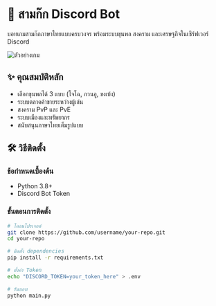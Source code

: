 # 🏮 สามก๊ก Discord Bot

บอทเกมสามก๊กภาษาไทยแบบครบวงจร พร้อมระบบขุนพล สงคราม และเศรษฐกิจในเซิร์ฟเวอร์ Discord

![ตัวอย่างเกม](https://i.imgur.com/XYzTkQS.png)

## ✨ คุณสมบัติหลัก
- เลือกขุนพลได้ 3 แบบ (โจโฉ, กวนอู, ขงเบ้ง)
- ระบบตลาดค้าขายระหว่างผู้เล่น
- สงคราม PvP และ PvE
- ระบบเมืองและทรัพยากร
- สนับสนุนภาษาไทยเต็มรูปแบบ

## 🛠️ วิธีติดตั้ง
### ข้อกำหนดเบื้องต้น
- Python 3.8+
- Discord Bot Token

### ขั้นตอนการติดตั้ง
```bash
# โคลนโปรเจกต์
git clone https://github.com/username/your-repo.git
cd your-repo

# ติดตั้ง dependencies
pip install -r requirements.txt

# ตั้งค่า Token
echo "DISCORD_TOKEN=your_token_here" > .env

# รันบอท
python main.py
